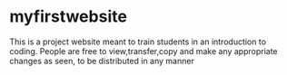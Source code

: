 # myfirstwebsite
This is a project website meant to train students in an introduction to coding.
People are free to view,transfer,copy and make any appropriate changes as seen, 
to be distributed in any manner
